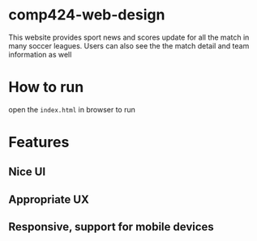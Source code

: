 # comp424-web-design

This website provides sport news and scores update for all the match in many soccer leagues. Users can also see the the match detail and team information as well

# How to run
open the `index.html` in browser to run

# Features
## Nice UI
## Appropriate UX
## Responsive, support for mobile devices
